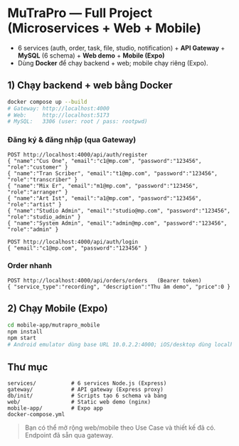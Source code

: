 # MuTraPro — Full Project (Microservices + Web + Mobile)

- 6 services (auth, order, task, file, studio, notification) + **API Gateway** + **MySQL** (6 schema) + **Web demo** + **Mobile (Expo)**
- Dùng **Docker** để chạy backend + web; mobile chạy riêng (Expo).

## 1) Chạy backend + web bằng Docker
```bash
docker compose up --build
# Gateway: http://localhost:4000
# Web:     http://localhost:5173
# MySQL:   3306 (user: root / pass: rootpwd)
```

### Đăng ký & đăng nhập (qua Gateway)
```
POST http://localhost:4000/api/auth/register
{ "name":"Cus One", "email":"c1@mp.com", "password":"123456", "role":"customer" }
{ "name":"Tran Scriber", "email":"t1@mp.com", "password":"123456", "role":"transcriber" }
{ "name":"Mix Er", "email":"m1@mp.com", "password":"123456", "role":"arranger" }
{ "name":"Art Ist", "email":"a1@mp.com", "password":"123456", "role":"artist" }
{ "name":"Studio Admin", "email":"studio@mp.com", "password":"123456", "role":"studio_admin" }
{ "name":"System Admin", "email":"admin@mp.com", "password":"123456", "role":"admin" }

POST http://localhost:4000/api/auth/login
{ "email":"c1@mp.com", "password":"123456" }
```

### Order nhanh
```
POST http://localhost:4000/api/orders/orders   (Bearer token)
{ "service_type":"recording", "description":"Thu âm demo", "price":0 }
```

## 2) Chạy Mobile (Expo)
```bash
cd mobile-app/mutrapro_mobile
npm install
npm start
# Android emulator dùng base URL 10.0.2.2:4000; iOS/desktop dùng localhost:4000
```

## Thư mục
```
services/           # 6 services Node.js (Express)
gateway/            # API gateway (Express proxy)
db/init/            # Scripts tạo 6 schema và bảng
web/                # Static web demo (nginx)
mobile-app/         # Expo app
docker-compose.yml
```

> Bạn có thể mở rộng web/mobile theo Use Case và thiết kế đã có. Endpoint đã sẵn qua gateway.
